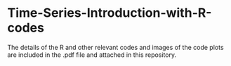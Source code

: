 # Time-Series-Introduction-with-R-codes

The details of the R and other relevant codes and images of the code plots are included in the .pdf file and attached in this repository.
